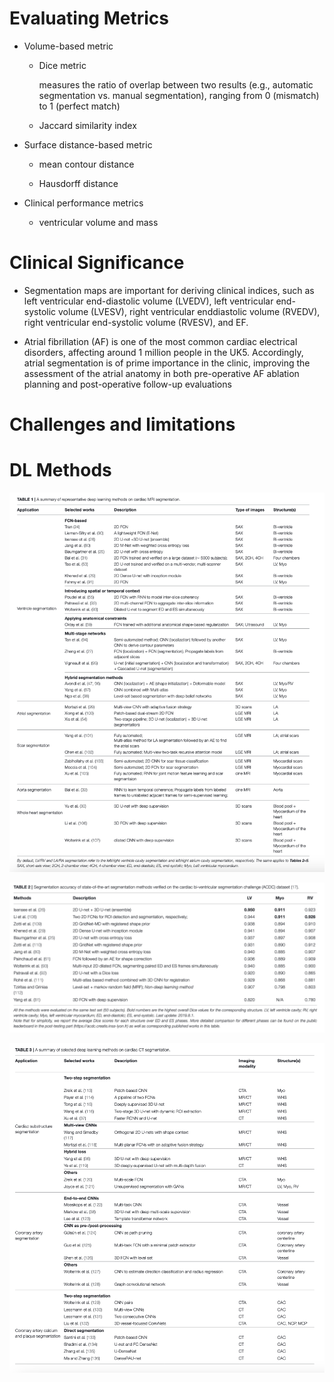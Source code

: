 # Evaluating Metrics

- Volume-based metric
    
    - Dice metric
        
        measures the ratio of overlap between two results (e.g., automatic segmentation vs. manual segmentation), ranging from 0 (mismatch) to 1 (perfect match)
        
    - Jaccard similarity index
        
- Surface distance-based metric
    
    - mean contour distance
        
    - Hausdorff distance
        
- Clinical performance metrics
    
    - ventricular volume and mass
        

# Clinical Significance

- Segmentation maps are important for deriving clinical indices, such as left ventricular end-diastolic volume (LVEDV), left ventricular end-systolic volume (LVESV), right ventricular enddiastolic volume (RVEDV), right ventricular end-systolic volume (RVESV), and EF.
    
- Atrial fibrillation (AF) is one of the most common cardiac electrical disorders, affecting around 1 million people in the UK5. Accordingly, atrial segmentation is of prime importance in the clinic, improving the assessment of the atrial anatomy in both pre-operative AF ablation planning and post-operative follow-up evaluations
    

# Challenges and limitations

# DL Methods

![sum_models](../asset/summary_of_methods.png)

![mode_acc](../asset/methods_acc.png)

![CT_model](../asset/model_for_CT.png)
